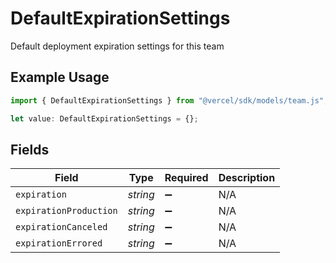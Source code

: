 # DefaultExpirationSettings

Default deployment expiration settings for this team

## Example Usage

```typescript
import { DefaultExpirationSettings } from "@vercel/sdk/models/team.js";

let value: DefaultExpirationSettings = {};
```

## Fields

| Field                  | Type                   | Required               | Description            |
| ---------------------- | ---------------------- | ---------------------- | ---------------------- |
| `expiration`           | *string*               | :heavy_minus_sign:     | N/A                    |
| `expirationProduction` | *string*               | :heavy_minus_sign:     | N/A                    |
| `expirationCanceled`   | *string*               | :heavy_minus_sign:     | N/A                    |
| `expirationErrored`    | *string*               | :heavy_minus_sign:     | N/A                    |